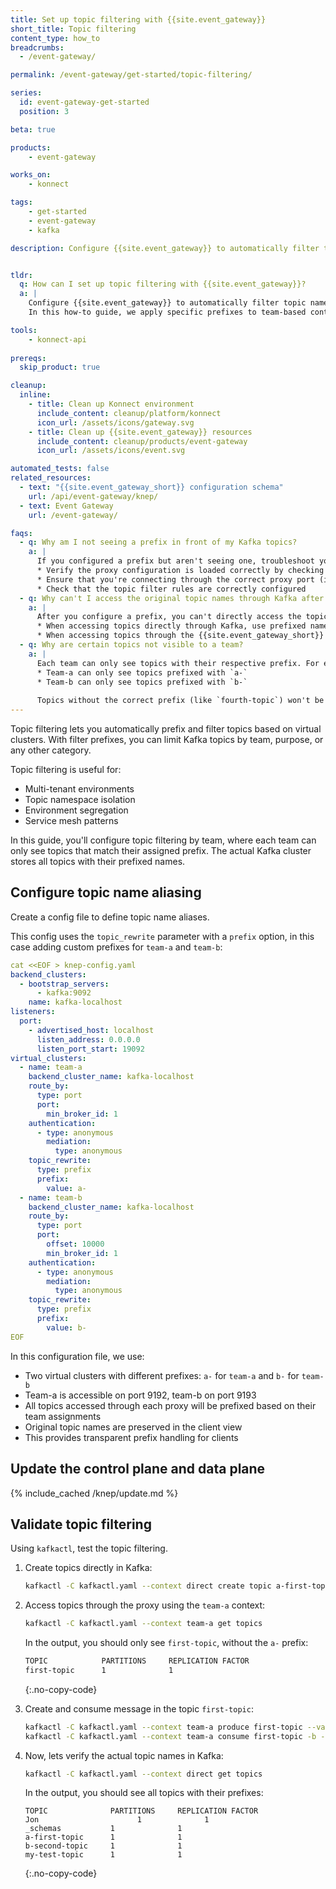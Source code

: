```yaml
---
title: Set up topic filtering with {{site.event_gateway}}
short_title: Topic filtering
content_type: how_to
breadcrumbs:
  - /event-gateway/

permalink: /event-gateway/get-started/topic-filtering/

series:
  id: event-gateway-get-started
  position: 3

beta: true

products:
    - event-gateway

works_on:
    - konnect

tags:
    - get-started
    - event-gateway
    - kafka

description: Configure {{site.event_gateway}} to automatically filter topic names using prefixes.


tldr: 
  q: How can I set up topic filtering with {{site.event_gateway}}?
  a: | 
    Configure {{site.event_gateway}} to automatically filter topic names using prefixes.
    In this how-to guide, we apply specific prefixes to team-based contexts by configuring a `topic_rewrite` with custom prefixes for each team. 

tools:
    - konnect-api
  
prereqs:
  skip_product: true

cleanup:
  inline:
    - title: Clean up Konnect environment
      include_content: cleanup/platform/konnect
      icon_url: /assets/icons/gateway.svg
    - title: Clean up {{site.event_gateway}} resources
      include_content: cleanup/products/event-gateway
      icon_url: /assets/icons/event.svg    

automated_tests: false
related_resources:
  - text: "{{site.event_gateway_short}} configuration schema"
    url: /api/event-gateway/knep/
  - text: Event Gateway
    url: /event-gateway/

faqs:
  - q: Why am I not seeing a prefix in front of my Kafka topics?
    a: |
      If you configured a prefix but aren't seeing one, troubleshoot your configuration by checking the following:
      * Verify the proxy configuration is loaded correctly by checking the logs (`docker compose logs knep`), or looking at your data plane errors in {{site.konnect_short_name}}
      * Ensure that you're connecting through the correct proxy port (in this guide, 19092 for team-a, 29092 for team-b)
      * Check that the topic filter rules are correctly configured
  - q: Why can't I access the original topic names through Kafka after configuring a prefix?
    a: |
      After you configure a prefix, you can't directly access the topics using the original names. 
      * When accessing topics directly through Kafka, use prefixed names (for example, `a-first-topic`).
      * When accessing topics through the {{site.event_gateway_short}} proxy, use unprefixed names (for example, `first-topic`).
  - q: Why are certain topics not visible to a team?
    a: |
      Each team can only see topics with their respective prefix. For example:
      * Team-a can only see topics prefixed with `a-`
      * Team-b can only see topics prefixed with `b-`
      
      Topics without the correct prefix (like `fourth-topic`) won't be visible through either proxy.
---
```


Topic filtering lets you automatically prefix and filter topics based on virtual clusters. 
With filter prefixes, you can limit Kafka topics by team, purpose, or any other category.

Topic filtering is useful for:
* Multi-tenant environments
* Topic namespace isolation
* Environment segregation
* Service mesh patterns

In this guide, you'll configure topic filtering by team, where each team can only see topics that match their assigned prefix.
The actual Kafka cluster stores all topics with their prefixed names.

## Configure topic name aliasing

Create a config file to define topic name aliases.

This config uses the `topic_rewrite` parameter with a `prefix` option, in this case adding custom prefixes for `team-a` and `team-b`:

```yaml
cat <<EOF > knep-config.yaml
backend_clusters:
  - bootstrap_servers:
      - kafka:9092
    name: kafka-localhost
listeners:
  port:
    - advertised_host: localhost
      listen_address: 0.0.0.0
      listen_port_start: 19092
virtual_clusters:
  - name: team-a
    backend_cluster_name: kafka-localhost
    route_by:
      type: port
      port:
        min_broker_id: 1
    authentication:
      - type: anonymous
        mediation:
          type: anonymous
    topic_rewrite:
      type: prefix
      prefix:
        value: a-
  - name: team-b
    backend_cluster_name: kafka-localhost
    route_by:
      type: port
      port:
        offset: 10000
        min_broker_id: 1
    authentication:
      - type: anonymous
        mediation:
          type: anonymous
    topic_rewrite:
      type: prefix
      prefix:
        value: b-
EOF
```

In this configuration file, we use:
* Two virtual clusters with different prefixes: `a-` for `team-a` and `b-` for `team-b`
* Team-a is accessible on port 9192, team-b on port 9193
* All topics accessed through each proxy will be prefixed based on their team assignments
* Original topic names are preserved in the client view
* This provides transparent prefix handling for clients

## Update the control plane and data plane

{% include_cached /knep/update.md %}

## Validate topic filtering

Using `kafkactl`, test the topic filtering.

1. Create topics directly in Kafka:

   ```sh
   kafkactl -C kafkactl.yaml --context direct create topic a-first-topic b-second-topic
   ```

1. Access topics through the proxy using the `team-a` context:

   ```sh
   kafkactl -C kafkactl.yaml --context team-a get topics
   ```

   In the output, you should only see `first-topic`, without the `a-` prefix:

   ```sh
   TOPIC            PARTITIONS     REPLICATION FACTOR
   first-topic      1              1
   ```
   {:.no-copy-code}

1. Create and consume message in the topic `first-topic`:

   ```sh
   kafkactl -C kafkactl.yaml --context team-a produce first-topic --value="Hello from Team A"
   kafkactl -C kafkactl.yaml --context team-a consume first-topic -b -e
   ```

1. Now, lets verify the actual topic names in Kafka:

   ```sh
   kafkactl -C kafkactl.yaml --context direct get topics
   ```

   In the output, you should see all topics with their prefixes:

   ```
   TOPIC              PARTITIONS     REPLICATION FACTOR
   Jon                      1              1
   _schemas           1              1
   a-first-topic      1              1
   b-second-topic     1              1
   my-test-topic      1              1
   ```
   {:.no-copy-code}

